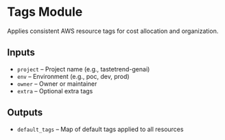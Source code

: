 # Tags Module

Applies consistent AWS resource tags for cost allocation and organization.

## Inputs
- `project` – Project name (e.g., tastetrend-genai)
- `env` – Environment (e.g., poc, dev, prod)
- `owner` – Owner or maintainer
- `extra` – Optional extra tags

## Outputs
- `default_tags` – Map of default tags applied to all resources
